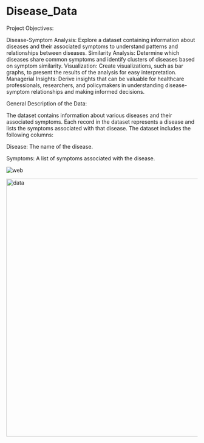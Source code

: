 # Disease_Data

Project Objectives:

Disease-Symptom Analysis: Explore a dataset containing information about diseases and their associated symptoms to understand patterns and relationships between diseases.
Similarity Analysis: Determine which diseases share common symptoms and identify clusters of diseases based on symptom similarity.
Visualization: Create visualizations, such as bar graphs, to present the results of the analysis for easy interpretation.
Managerial Insights: Derive insights that can be valuable for healthcare professionals, researchers, and policymakers in understanding disease-symptom relationships and making informed decisions.

General Description of the Data:

The dataset contains information about various diseases and their associated symptoms. Each record in the dataset represents a disease and lists the symptoms associated with that disease. The dataset includes the following columns:

Disease: The name of the disease.

Symptoms: A list of symptoms associated with the disease.

 

 ![web](https://github.com/Suprita-Raha/Disease_Data/assets/141902194/00f9479d-a689-4227-951c-59de6d8b62a3)




 <img width="677" alt="data" src="https://github.com/Suprita-Raha/Disease_Data/assets/141902194/5f2dc011-39a3-49fc-b1b4-dfc04d97432b">



